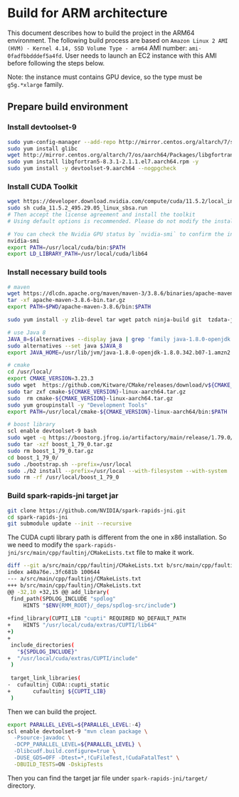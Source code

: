 # Build for ARM architecture

This document describes how to build the project in the ARM64 environment.
The following build process are based on `Amazon Linux 2 AMI (HVM) - Kernel 4.14, SSD Volume Type - arm64`
AMI number: `ami-0fadfbbdddef5a4fd`.
User needs to launch an EC2 instance with this AMI before following the steps below.

Note: the instance must contains GPU device, so the type must be `g5g.*xlarge` family.

## Prepare build environment

### Install devtoolset-9
```bash
sudo yum-config-manager --add-repo http://mirror.centos.org/altarch/7/sclo/aarch64/rh/
sudo yum install glibc
wget http://mirror.centos.org/altarch/7/os/aarch64/Packages/libgfortran5-8.3.1-2.1.1.el7.aarch64.rpm
sudo yum install libgfortran5-8.3.1-2.1.1.el7.aarch64.rpm -y
sudo yum install -y devtoolset-9.aarch64 --nogpgcheck
```

### Install CUDA Toolkit
```bash
wget https://developer.download.nvidia.com/compute/cuda/11.5.2/local_installers/cuda_11.5.2_495.29.05_linux_sbsa.run
sudo sh cuda_11.5.2_495.29.05_linux_sbsa.run
# Then accept the license agreement and install the toolkit
# Using default options is recommended. Please do not modify the installation path.

# You can check the Nvidia GPU status by `nvidia-smi` to confirm the installation
nvidia-smi
export PATH=/usr/local/cuda/bin:$PATH
export LD_LIBRARY_PATH=/usr/local/cuda/lib64
```

### Install necessary build tools
```bash
# maven
wget https://dlcdn.apache.org/maven/maven-3/3.8.6/binaries/apache-maven-3.8.6-bin.tar.gz
tar -xf apache-maven-3.8.6-bin.tar.gz
export PATH=$PWD/apache-maven-3.8.6/bin:$PATH

sudo yum install -y zlib-devel tar wget patch ninja-build git  tzdata-java java-1.8.0-openjdk-devel

# use Java 8
JAVA_8=$(alternatives --display java | grep 'family java-1.8.0-openjdk' | cut -d' ' -f1)
sudo alternatives --set java $JAVA_8
export JAVA_HOME=/usr/lib/jvm/java-1.8.0-openjdk-1.8.0.342.b07-1.amzn2.0.1.aarch64

# cmake
cd /usr/local/
export CMAKE_VERSION=3.23.3
sudo wget  https://github.com/Kitware/CMake/releases/download/v${CMAKE_VERSION}/cmake-${CMAKE_VERSION}-linux-aarch64.tar.gz
sudo tar zxf cmake-${CMAKE_VERSION}-linux-aarch64.tar.gz
sudo  rm cmake-${CMAKE_VERSION}-linux-aarch64.tar.gz
sudo yum groupinstall -y "Development Tools"
export PATH=/usr/local/cmake-${CMAKE_VERSION}-linux-aarch64/bin:$PATH

# boost library
scl enable devtoolset-9 bash
sudo wget -q https://boostorg.jfrog.io/artifactory/main/release/1.79.0/source/boost_1_79_0.tar.gz
sudo tar -xzf boost_1_79_0.tar.gz
sudo rm boost_1_79_0.tar.gz
cd boost_1_79_0/
sudo ./bootstrap.sh --prefix=/usr/local
sudo ./b2 install --prefix=/usr/local --with-filesystem --with-system
sudo rm -rf /usr/local/boost_1_79_0
```

### Build spark-rapids-jni target jar
```bash
git clone https://github.com/NVIDIA/spark-rapids-jni.git
cd spark-rapids-jni
git submodule update --init --recursive
```
The CUDA cupti library path is different from the one in x86 installation. So we need to modify the 
`spark-rapids-jni/src/main/cpp/faultinj/CMakeLists.txt` file to make it work.
```bash
diff --git a/src/main/cpp/faultinj/CMakeLists.txt b/src/main/cpp/faultinj/CMakeLists.txt
index a40a76e..3fc681b 100644
--- a/src/main/cpp/faultinj/CMakeLists.txt
+++ b/src/main/cpp/faultinj/CMakeLists.txt
@@ -32,10 +32,15 @@ add_library(
 find_path(SPDLOG_INCLUDE "spdlog"
     HINTS "$ENV{RMM_ROOT}/_deps/spdlog-src/include")
 
+find_library(CUPTI_LIB "cupti" REQUIRED NO_DEFAULT_PATH
+    HINTS "/usr/local/cuda/extras/CUPTI/lib64"
+)
+
 include_directories(
   "${SPDLOG_INCLUDE}"
+  "/usr/local/cuda/extras/CUPTI/include"
 )
 
 target_link_libraries(
-  cufaultinj CUDA::cupti_static
+       cufaultinj ${CUPTI_LIB}
 )
```
Then we can build the project.
```bash
export PARALLEL_LEVEL=${PARALLEL_LEVEL:-4}
scl enable devtoolset-9 "mvn clean package \
  -Psource-javadoc \
  -DCPP_PARALLEL_LEVEL=${PARALLEL_LEVEL} \
  -Dlibcudf.build.configure=true \
  -DUSE_GDS=OFF -Dtest=*,!CuFileTest,!CudaFatalTest" \
  -DBUILD_TESTS=ON -DskipTests
```

Then you can find the target jar file under `spark-rapids-jni/target/` directory.
